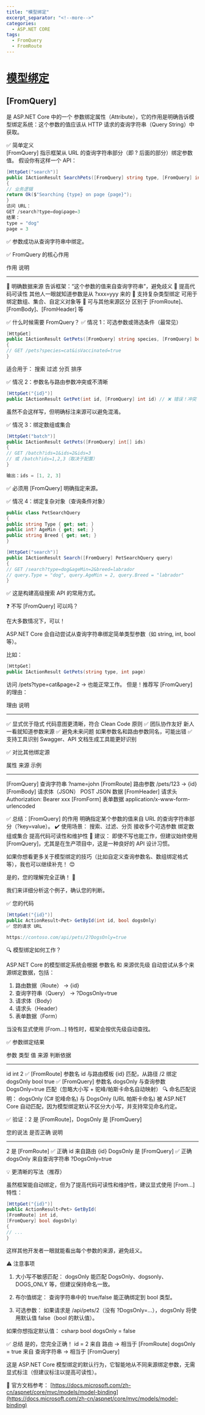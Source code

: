 ```yaml
---
title: "模型绑定"
excerpt_separator: "<!--more-->"
categories:
  - ASP.NET CORE
tags:
  - FromQuery
  - FromRoute
---
```


# [模型绑定](https://learn.microsoft.com/zh-cn/aspnet/core/mvc/models/model-binding?view=aspnetcore-9.0)

## [FromQuery]
是 ASP.NET Core 中的一个 参数绑定属性（Attribute），它的作用是明确告诉模型绑定系统：这个参数的值应该从 HTTP 请求的查询字符串（Query String）中获取。

✅ 简单定义  
[FromQuery]
指示框架从 URL 的查询字符串部分（即 ? 后面的部分）绑定参数值。
假设你有这样一个 API：
```csharp
[HttpGet("search")]
public IActionResult SearchPets([FromQuery] string type, [FromQuery] int page = 1)
{
// 业务逻辑
return Ok($"Searching {type} on page {page}");
}
访问 URL：
GET /search?type=dog&page=3
结果：
type = "dog"
page = 3
```
✅ 参数成功从查询字符串中绑定。

✅ FromQuery 的核心作用

作用 说明

---

🔹 明确数据来源 告诉框架：“这个参数的值来自查询字符串”，避免歧义
🔹 提高代码可读性 其他人一眼就知道参数是从 ?xxx=yyy 来的
🔹 支持复杂类型绑定 可用于绑定数组、集合、自定义对象等
🔹 可与其他来源区分 区别于 [FromRoute]、[FromBody]、[FromHeader] 等

✅ 什么时候需要 FromQuery？
✅ 情况 1：可选参数或筛选条件（最常见）

```csharp
[HttpGet]
public IActionResult GetPets([FromQuery] string species, [FromQuery] bool isVaccinated)
{
// GET /pets?species=cat&isVaccinated=true
}
```

适合用于：
搜索
过滤
分页
排序

✅ 情况 2：参数名与路由参数冲突或不清晰

```csharp
[HttpGet("{id}")]
public IActionResult GetPet(int id, [FromQuery] int id) // ❌ 错误！冲突
```

虽然不会这样写，但明确标注来源可以避免混淆。

✅ 情况 3：绑定数组或集合

```csharp
[HttpGet("batch")]
public IActionResult GetPets([FromQuery] int[] ids)
{
// GET /batch?ids=1&ids=2&ids=3
// 或 /batch?ids=1,2,3（取决于配置）
}

输出：ids = [1, 2, 3]
```

✅ 必须用 [FromQuery] 明确指定来源。

✅ 情况 4：绑定复杂对象（查询条件对象）

```csharp
public class PetSearchQuery
{
public string Type { get; set; }
public int? AgeMin { get; set; }
public string Breed { get; set; }
}

[HttpGet("search")]
public IActionResult Search([FromQuery] PetSearchQuery query)
{
// GET /search?type=dog&ageMin=2&breed=labrador
// query.Type = "dog", query.AgeMin = 2, query.Breed = "labrador"
}
```

✅ 这是构建高级搜索 API 的常用方式。

❓ 不写 [FromQuery] 可以吗？

在大多数情况下，可以！

ASP.NET Core 会自动尝试从查询字符串绑定简单类型参数（如 string, int, bool 等）。

比如：

```csharp
[HttpGet]
public IActionResult GetPets(string type, int page)
```

访问 /pets?type=cat&page=2 → 也能正常工作。
但是！推荐写 [FromQuery] 的理由：

理由 说明

---

✅ 显式优于隐式 代码意图更清晰，符合 Clean Code 原则
✅ 团队协作友好 新人一看就知道参数来源
✅ 避免未来问题 如果参数名和路由参数同名，可能出错
✅ 支持工具识别 Swagger、API 文档生成工具能更好识别

✅ 对比其他绑定源

属性 来源 示例

---

[FromQuery] 查询字符串 ?name=john
[FromRoute] 路由参数 /pets/123 → {id}
[FromBody] 请求体（JSON） POST JSON 数据
[FromHeader] 请求头 Authorization: Bearer xxx
[FromForm] 表单数据 application/x-www-form-urlencoded

✅ 总结：[FromQuery] 的作用
明确指定某个参数的值来自 URL 的查询字符串部分（?key=value）。
✔️ 使用场景：
搜索、过滤、分页
接收多个可选参数
绑定数组或集合
提高代码可读性和维护性
📌 建议：
即使不写也能工作，但建议始终使用 [FromQuery]，尤其是在生产项目中，这是一种良好的 API 设计习惯。

如果你想看更多关于模型绑定的技巧（比如自定义查询参数名、数组绑定格式等），我也可以继续补充！ 😊

是的，您的理解完全正确！ 🎯

我们来详细分析这个例子，确认您的判断。

✅ 您的代码

```csharp
[HttpGet("{id}")]
public ActionResult<Pet> GetById(int id, bool dogsOnly)
✅ 您的请求 URL

https://contoso.com/api/pets/2?DogsOnly=true
```

🔍 模型绑定如何工作？

ASP.NET Core 的模型绑定系统会根据 参数名 和 来源优先级 自动尝试从多个来源绑定数据，包括：

1. 路由数据（Route） → {id}
2. 查询字符串（Query） → ?DogsOnly=true
3. 请求体（Body）
4. 请求头（Header）
5. 表单数据（Form）

当没有显式使用 [From...] 特性时，框架会按优先级自动查找。

✅ 参数绑定结果

参数 类型 值 来源 判断依据

---

id int 2 ✅ [FromRoute] 参数名 id 与路由模板 {id} 匹配，从路径 /2 绑定
dogsOnly bool true ✅ [FromQuery] 参数名 dogsOnly 与查询参数 DogsOnly=true 匹配（忽略大小写 + 驼峰/帕斯卡命名自动映射）
🔍 命名匹配说明：
dogsOnly (C# 驼峰命名) 与 DogsOnly (URL 帕斯卡命名) 被 ASP.NET Core 自动匹配，因为模型绑定默认不区分大小写，并支持常见命名约定。

✅ 验证：2 是 [FromRoute]，DogsOnly 是 [FromQuery]

您的说法 是否正确 说明

---

2 是 [FromRoute] ✅ 正确 id 来自路由 {id}
DogsOnly 是 [FromQuery] ✅ 正确 dogsOnly 来自查询字符串 ?DogsOnly=true

💡 更清晰的写法（推荐）

虽然框架能自动绑定，但为了提高代码可读性和维护性，建议显式使用 [From...] 特性：

```csharp
[HttpGet("{id}")]
public ActionResult<Pet> GetById(
[FromRoute] int id,
[FromQuery] bool dogsOnly)
{
// ...
}
```

这样其他开发者一眼就能看出每个参数的来源，避免歧义。

⚠️ 注意事项

1. 大小写不敏感匹配：
   dogsOnly 能匹配 DogsOnly、dogsonly、DOGS_ONLY 等，但建议保持命名一致。

2. 布尔值绑定：
   查询字符串中的 true/false 能正确绑定到 bool 类型。

3. 可选参数：
   如果请求是 /api/pets/2（没有 ?DogsOnly=...），dogsOnly 将使用默认值 false（bool 的默认值）。

如果你想指定默认值：
csharp
bool dogsOnly = false

✅ 总结
是的，您完全正确！
id = 2 来自 路由 → 相当于 [FromRoute]
dogsOnly = true 来自 查询字符串 → 相当于 [FromQuery]

这是 ASP.NET Core 模型绑定的默认行为，它智能地从不同来源绑定参数，无需显式标注（但建议标注以提高可读性）。

📌 官方文档参考：
[https://docs.microsoft.com/zh-cn/aspnet/core/mvc/models/model-binding](https://docs.microsoft.com/zh-cn/aspnet/core/mvc/models/model-binding)
